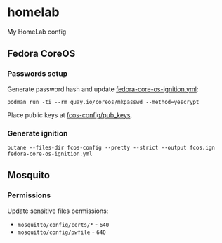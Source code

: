 # homelab

My HomeLab config

## Fedora CoreOS

### Passwords setup

Generate password hash and update [fedora-core-os-ignition.yml](fedora-core-os-ignition.yml):

```shell
podman run -ti --rm quay.io/coreos/mkpasswd --method=yescrypt
```

Place public keys at [fcos-config/pub_keys](fcos-config/pub_keys).

### Generate ignition

```shell
butane --files-dir fcos-config --pretty --strict --output fcos.ign fedora-core-os-ignition.yml
```

## Mosquito

### Permissions

Update sensitive files permissions:

- `mosquitto/config/certs/*` - `640`
- `mosquitto/config/pwfile` - `640`